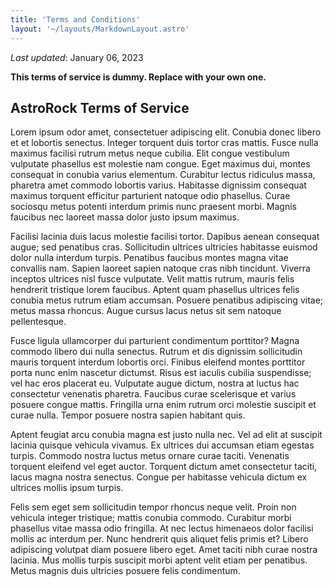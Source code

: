 ```yaml
---
title: 'Terms and Conditions'
layout: '~/layouts/MarkdownLayout.astro'
---
```


_Last updated_: January 06, 2023

**This terms of service is dummy. Replace with your own one.**

## AstroRock Terms of Service

Lorem ipsum odor amet, consectetuer adipiscing elit. Conubia donec libero et et lobortis senectus. Integer torquent duis tortor cras mattis. Fusce nulla maximus facilisi rutrum metus neque cubilia. Elit congue vestibulum vulputate phasellus est molestie nam congue. Eget maximus dui, montes consequat in conubia varius elementum. Curabitur lectus ridiculus massa, pharetra amet commodo lobortis varius. Habitasse dignissim consequat maximus torquent efficitur parturient natoque odio phasellus. Curae sociosqu metus potenti interdum primis nunc praesent morbi. Magnis faucibus nec laoreet massa dolor justo ipsum maximus.

Facilisi lacinia duis lacus molestie facilisi tortor. Dapibus aenean consequat augue; sed penatibus cras. Sollicitudin ultrices ultricies habitasse euismod dolor nulla interdum turpis. Penatibus faucibus montes magna vitae convallis nam. Sapien laoreet sapien natoque cras nibh tincidunt. Viverra inceptos ultrices nisl fusce vulputate. Velit mattis rutrum, mauris felis hendrerit tristique lorem faucibus. Aptent quam phasellus ultrices felis conubia metus rutrum etiam accumsan. Posuere penatibus adipiscing vitae; metus massa rhoncus. Augue cursus lacus netus sit sem natoque pellentesque.

Fusce ligula ullamcorper dui parturient condimentum porttitor? Magna commodo libero dui nulla senectus. Rutrum et dis dignissim sollicitudin mauris torquent interdum lobortis orci. Finibus eleifend montes porttitor porta nunc enim nascetur dictumst. Risus est iaculis cubilia suspendisse; vel hac eros placerat eu. Vulputate augue dictum, nostra at luctus hac consectetur venenatis pharetra. Faucibus curae scelerisque et varius posuere congue mattis. Fringilla urna enim rutrum orci molestie suscipit et curae nulla. Tempor posuere nostra sapien habitant quis.

Aptent feugiat arcu conubia magna est justo nulla nec. Vel ad elit at suscipit lacinia quisque vehicula vivamus. Ex ultrices dui accumsan etiam egestas turpis. Commodo nostra luctus metus ornare curae taciti. Venenatis torquent eleifend vel eget auctor. Torquent dictum amet consectetur taciti, lacus magna nostra senectus. Congue per habitasse vehicula dictum ex ultrices mollis ipsum turpis.

Felis sem eget sem sollicitudin tempor rhoncus neque velit. Proin non vehicula integer tristique; mattis conubia commodo. Curabitur morbi phasellus vitae massa odio fringilla. At nec lectus himenaeos dolor facilisi mollis ac interdum per. Nunc hendrerit quis aliquet felis primis et? Libero adipiscing volutpat diam posuere libero eget. Amet taciti nibh curae nostra lacinia. Mus mollis turpis suscipit morbi aptent velit etiam per penatibus. Metus magnis duis ultricies posuere felis condimentum.
